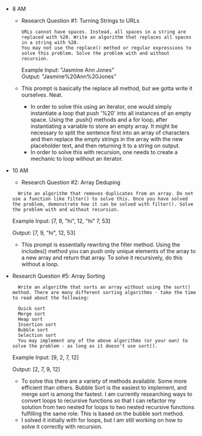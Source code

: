 * 8 AM 
  * Research Question #1: Turning Strings to URLs
    ```
    URLs cannot have spaces. Instead, all spaces in a string are replaced with %20. Write an algorithm that replaces all spaces in a string with %20.
    You may not use the replace() method or regular expressions to solve this problem. Solve the problem with and without recursion.
    ```
    Example
    Input: "Jasmine Ann Jones" <br>
    Output: "Jasmine%20Ann%20Jones" 

  * This prompt is basically the replace all method, but we gotta write it ourselves. Neat. 
    * In order to solve this using an iterator, one would simply instantiate a loop that push '%20' into all instances of an empty space. Using the .push() methods and a for loop, after instantiating a variable to store an empty array. It might be necessary to split the sentence first into an array of characters and then replace the empty strings in the array with the new placeholder text, and then returning it to a string on output. 
    * In order to solve this with recursion, one needs to create a mechanic to loop without an iterator. 

* 10 AM 
  * Research Question #2: Array Deduping
  ```
    Write an algorithm that removes duplicates from an array. Do not use a function like filter() to solve this. Once you have solved the problem, demonstrate how it can be solved with filter(). Solve the problem with and without recursion.
  ```
    Example
    Input: [7, 9, "hi", 12, "hi" 7, 53]

    Output: [7, 9, "hi", 12, 53]

  * This prompt is essentially rewriting the filter method. Using the includes() method you can push only unique elements of the array to a new array and return that array. To solve it recursively, do this without a loop. 

* Research Question #5: Array Sorting
  ```
    Write an algorithm that sorts an array without using the sort() method. There are many different sorting algorithms - take the time to read about the following:

    Quick sort
    Merge sort
    Heap sort
    Insertion sort
    Bubble sort
    Selection sort
    You may implement any of the above algorithms (or your own) to solve the problem - as long as it doesn't use sort().
  ```

    Example
    Input: [9, 2, 7, 12]

    Output: [2, 7, 9, 12]
  * To solve this there are a variety of methods available. Some more efficient than others. Bubble Sort is the easiest to implement, and merge sort is among the fastest. I am currently researching ways to convert loops to recursive functions so that I can refactor my solution from two nested for loops to two nested recursive functions fulfilling the same role. This is based on the bubble sort method. 
  * I solved it initially with for loops, but I am still working on how to solve it correctly with recursion. 